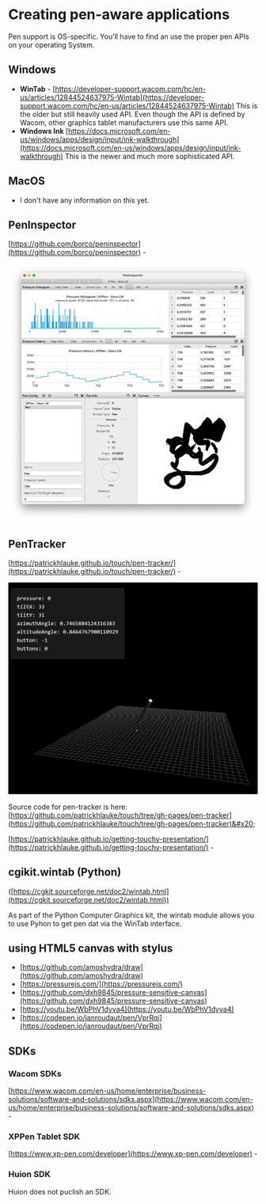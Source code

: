 # Creating pen-aware applications

Pen support is OS-specific. You'll have to find an use the proper pen APIs on your operating System.

## **Windows**

* **WinTab** - [https://developer-support.wacom.com/hc/en-us/articles/12844524637975-Wintab](https://developer-support.wacom.com/hc/en-us/articles/12844524637975-Wintab) This is the older but still heavily used API. Even though the API is defined by Wacom, other graphics tablet manufacturers use this same API.
* **Windows Ink** [https://docs.microsoft.com/en-us/windows/apps/design/input/ink-walkthrough](https://docs.microsoft.com/en-us/windows/apps/design/input/ink-walkthrough) This is the newer and much more sophisticated API.

## **MacOS**

* I don't have any information on this yet.

## PenInspector

[https://github.com/borco/peninspector](https://github.com/borco/peninspector) -

![](<../../.gitbook/assets/image (205).png>)

## PenTracker

[https://patrickhlauke.github.io/touch/pen-tracker/](https://patrickhlauke.github.io/touch/pen-tracker/) -&#x20;

![](<../../.gitbook/assets/image (64).png>)

Source code for pen-tracker is here: [https://github.com/patrickhlauke/touch/tree/gh-pages/pen-tracker](https://github.com/patrickhlauke/touch/tree/gh-pages/pen-tracker)&#x20;

[https://patrickhlauke.github.io/getting-touchy-presentation/](https://patrickhlauke.github.io/getting-touchy-presentation/) -&#x20;

## cgikit.wintab (Python)

([https://cgkit.sourceforge.net/doc2/wintab.html](https://cgkit.sourceforge.net/doc2/wintab.html))

As part of the Python Computer Graphics kit, the wintab module allows you to use Pyhon to get pen dat via the WinTab interface.

## using HTML5 canvas with stylus

* [https://github.com/amoshydra/draw](https://github.com/amoshydra/draw) &#x20;
* [https://pressurejs.com/](https://pressurejs.com/)  &#x20;
* [https://github.com/dxh9845/pressure-sensitive-canvas](https://github.com/dxh9845/pressure-sensitive-canvas)  &#x20;
* [https://youtu.be/WbPhV1dyva4](https://youtu.be/WbPhV1dyva4)  &#x20;
* [https://codepen.io/janroudaut/pen/VprRqj](https://codepen.io/janroudaut/pen/VprRqj)  &#x20;

## SDKs

### Wacom SDKs

[https://www.wacom.com/en-us/home/enterprise/business-solutions/software-and-solutions/sdks.aspx](https://www.wacom.com/en-us/home/enterprise/business-solutions/software-and-solutions/sdks.aspx) -

### XPPen Tablet SDK

[https://www.xp-pen.com/developer](https://www.xp-pen.com/developer) -

### Huion SDK

Huion does not puclish an SDK.



